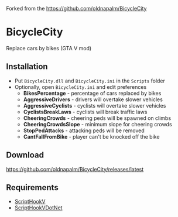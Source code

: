 Forked from the https://github.com/oldnapalm/BicycleCity

# BicycleCity

Replace cars by bikes (GTA V mod)

## Installation
- Put `BicycleCity.dll` and `BicycleCity.ini` in the `Scripts` folder
- Optionally, open `BicycleCity.ini` and edit preferences
  - **BikesPercentage** - percentage of cars replaced by bikes
  - **AggressiveDrivers** - drivers will overtake slower vehicles
  - **AggressiveCyclists** - cyclists will overtake slower vehicles
  - **CyclistsBreakLaws** - cyclists will break traffic laws
  - **CheeringCrowds** - cheering peds will be spawned on climbs
  - **CheeringCrowdsSlope** - minimum slope for cheering crowds
  - **StopPedAttacks** - attacking peds will be removed
  - **CantFallFromBike** - player can't be knocked off the bike

## Download
https://github.com/oldnapalm/BicycleCity/releases/latest

## Requirements
- [ScriptHookV](http://www.dev-c.com/gtav/scripthookv/)
- [ScriptHookVDotNet](https://github.com/crosire/scripthookvdotnet)
